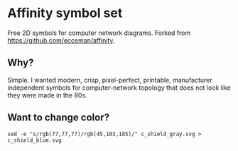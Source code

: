 # Affinity symbol set
Free 2D symbols for computer network diagrams. Forked from https://github.com/ecceman/affinity. 

## Why?
Simple. I wanted modern, crisp, pixel-perfect, printable, manufacturer independent symbols for computer-network topology that does not look like they were made in the 80s. 

## Want to change color?
`sed -e "s/rgb(77,77,77)/rgb(45,103,185)/" c_shield_gray.svg > c_shield_blue.svg`
